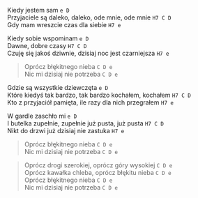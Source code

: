 Kiedy jestem sam `e D`  
Przyjaciele są daleko, daleko, ode mnie, ode mnie `H7 C D`  
Gdy mam wreszcie czas dla siebie `H7 e`  

Kiedy sobie wspominam `e D`  
Dawne, dobre czasy `H7 C D`  
Czuję się jakoś dziwnie, dzisiaj noc jest czarniejsza `H7 e`  

> Oprócz błękitnego nieba `C D e`  
> Nic mi dzisiaj nie potrzeba `C D e`

Gdzie są wszystkie dziewczęta `e D`  
Które kiedyś tak bardzo, tak bardzo kochałem, kochałem `H7 C D`  
Kto z przyjaciół pamięta, ile razy dla nich przegrałem `H7 e`  

W gardle zaschło mi `e D`  
I butelka zupełnie, zupełnie już pusta, już pusta `H7 C D`  
Nikt do drzwi już dzisiaj nie zastuka `H7 e`  

> Oprócz błękitnego nieba `C D e`  
> Nic mi dzisiaj nie potrzeba `C D e`

> Oprócz drogi szerokiej, oprócz góry wysokiej `C D e`  
> Oprócz kawałka chleba, oprócz błękitu nieba `C D e`  
> Oprócz błękitnego nieba `C D e`  
> Nic mi dzisiaj nie potrzeba `C D e`
